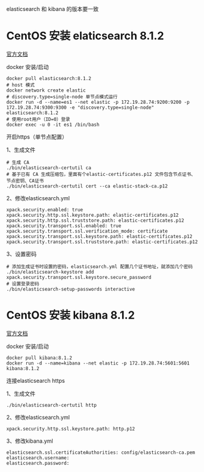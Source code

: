 elasticsearch 和 kibana 的版本要一致
# CentOS 安装 elaticsearch 8.1.2 
[官方文档](https://www.elastic.co/guide/en/elasticsearch/reference/8.1/rpm.html#rpm-repo)  

docker 安装/启动
```
docker pull elasticsearch:8.1.2
# host 模式
docker network create elastic
# discovery.type=single-node 单节点模式运行
docker run -d --name=es1 --net elastic -p 172.19.28.74:9200:9200 -p 172.19.28.74:9300:9300 -e "discovery.type=single-node" elasticsearch:8.1.2
# 使用root用户（ID=0）登录
docker exec -u 0 -it es1 /bin/bash
```

开启https（单节点配置）  

1、生成文件  
```
# 生成 CA
./bin/elasticsearch-certutil ca
# 基于已有 CA 生成压缩包，里面有个elastic-certificates.p12 文件包含节点证书、节点密钥、CA证书
./bin/elasticsearch-certutil cert --ca elastic-stack-ca.p12
```

2、修改elasticsearch.yml
```
xpack.security.enabled: true
xpack.security.http.ssl.keystore.path: elastic-certificates.p12
xpack.security.http.ssl.truststore.path: elastic-certificates.p12
xpack.security.transport.ssl.enabled: true
xpack.security.transport.ssl.verification_mode: certificate
xpack.security.transport.ssl.keystore.path: elastic-certificates.p12
xpack.security.transport.ssl.truststore.path: elastic-certificates.p12
```

3、设置密码
```
# 添加生成证书时设置的密码，elasticsearch.yml 配置几个证书地址，就添加几个密码
./bin/elasticsearch-keystore add xpack.security.transport.ssl.keystore.secure_password
# 设置登录密码
./bin/elasticsearch-setup-passwords interactive
```
# CentOS 安装 kibana 8.1.2  
[官方文档](https://www.elastic.co/guide/en/kibana/8.1/rpm.html)  
 
docker 安装/启动
```
docker pull kibana:8.1.2
docker run -d --name=kibana --net elastic -p 172.19.28.74:5601:5601 kibana:8.1.2
```

连接elasticsearch https  

1、生成文件
```
./bin/elasticsearch-certutil http
```

2、修改elasticsearch.yml
```
xpack.security.http.ssl.keystore.path: http.p12
```

3、修改kibana.yml
```
elasticsearch.ssl.certificateAuthorities: config/elasticsearch-ca.pem
elasticsearch.username: 
elasticsearch.password: 
```
